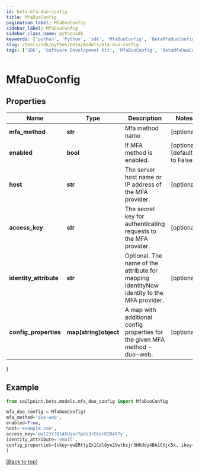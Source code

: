 ```yaml
---
id: beta-mfa-duo-config
title: MfaDuoConfig
pagination_label: MfaDuoConfig
sidebar_label: MfaDuoConfig
sidebar_class_name: pythonsdk
keywords: ['python', 'Python', 'sdk', 'MfaDuoConfig', 'BetaMfaDuoConfig']
slug: /tools/sdk/python/beta/models/mfa-duo-config
tags: ['SDK', 'Software Development Kit', 'MfaDuoConfig', 'BetaMfaDuoConfig']
---
```


# MfaDuoConfig

## Properties

| Name | Type | Description | Notes |
| --- | --- | --- | --- |
| **mfa_method** | **str** | Mfa method name | [optional] |
| **enabled** | **bool** | If MFA method is enabled. | [optional] [default to False] |
| **host** | **str** | The server host name or IP address of the MFA provider. | [optional] |
| **access_key** | **str** | The secret key for authenticating requests to the MFA provider. | [optional] |
| **identity_attribute** | **str** | Optional. The name of the attribute for mapping IdentityNow identity to the MFA provider. | [optional] |
| **config_properties** | **map[string]object** | A map with additional config properties for the given MFA method - duo-web. | [optional] |

}

## Example

```python
from sailpoint.beta.models.mfa_duo_config import MfaDuoConfig

mfa_duo_config = MfaDuoConfig(
mfa_method='duo-web',
enabled=True,
host='example.com',
access_key='qw123Y3QlA5UqocYpdU3rEkzrK2D497y',
identity_attribute='email',
config_properties={skey=qwERttyZx1CdlQye2Vwtbsjr3HKddy4BAiCXjc5x, ikey=Q123WE45R6TY7890ZXCV}
)

```

[[Back to top]](#)
